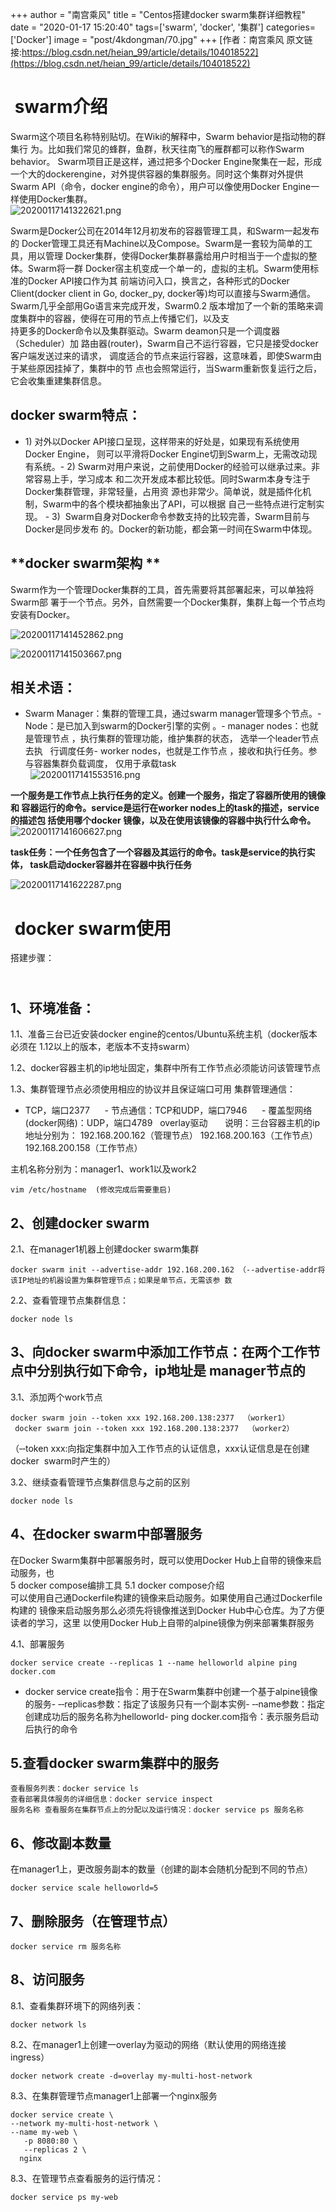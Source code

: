 +++
author = "南宫乘风"
title = "Centos搭建docker swarm集群详细教程"
date = "2020-01-17 15:20:40"
tags=['swarm', 'docker', '集群']
categories=['Docker']
image = "post/4kdongman/70.jpg"
+++
[作者：南宫乘风   原文链接:https://blog.csdn.net/heian_99/article/details/104018522](https://blog.csdn.net/heian_99/article/details/104018522)

#  swarm介绍 

Swarm这个项目名称特别贴切。在Wiki的解释中，Swarm behavior是指动物的群集行 为。比如我们常见的蜂群，鱼群，秋天往南飞的雁群都可以称作Swarm behavior。 Swarm项目正是这样，通过把多个Docker Engine聚集在一起，形成一个大的dockerengine，对外提供容器的集群服务。同时这个集群对外提供Swarm API（命令，docker engine的命令），用户可以像使用Docker Engine一样使用Docker集群。<br>![20200117141322621.png](https://img-blog.csdnimg.cn/20200117141322621.png)

Swarm是Docker公司在2014年12月初发布的容器管理工具，和Swarm一起发布的 Docker管理工具还有Machine以及Compose。Swarm是一套较为简单的工具，用以管理 Docker集群，使得Docker集群暴露给用户时相当于一个虚拟的整体。Swarm将一群 Docker宿主机变成一个单一的，虚拟的主机。Swarm使用标准的Docker API接口作为其 前端访问入口，换言之，各种形式的Docker Client(docker client in Go, docker_py, docker等)均可以直接与Swarm通信。Swarm几乎全部用Go语言来完成开发，Swarm0.2 版本增加了一个新的策略来调度集群中的容器，使得在可用的节点上传播它们，以及支<br> 持更多的Docker命令以及集群驱动。Swarm deamon只是一个调度器（Scheduler）加 路由器(router)，Swarm自己不运行容器，它只是接受docker客户端发送过来的请求， 调度适合的节点来运行容器，这意味着，即使Swarm由于某些原因挂掉了，集群中的节 点也会照常运行，当Swarm重新恢复运行之后，它会收集重建集群信息。 

## **docker swarm特点：**
- 1) 对外以Docker API接口呈现，这样带来的好处是，如果现有系统使用Docker Engine， 则可以平滑将Docker Engine切到Swarm上，无需改动现有系统。- 2) Swarm对用户来说，之前使用Docker的经验可以继承过来。非常容易上手，学习成本 和二次开发成本都比较低。同时Swarm本身专注于Docker集群管理，非常轻量，占用资 源也非常少。简单说，就是插件化机制，Swarm中的各个模块都抽象出了API，可以根据 自己一些特点进行定制实现。 - 3)  Swarm自身对Docker命令参数支持的比较完善，Swarm目前与Docker是同步发布 的。Docker的新功能，都会第一时间在Swarm中体现。 
## **docker swarm架构 **

Swarm作为一个管理Docker集群的工具，首先需要将其部署起来，可以单独将Swarm部 署于一个节点。另外，自然需要一个Docker集群，集群上每一个节点均安装有Docker。

![20200117141452862.png](https://img-blog.csdnimg.cn/20200117141452862.png)

![20200117141503667.png](https://img-blog.csdnimg.cn/20200117141503667.png)

## 相关术语：
- Swarm Manager：集群的管理工具，通过swarm manager管理多个节点。- Node：是已加入到swarm的Docker引擎的实例 。- manager nodes：也就是管理节点 ，执行集群的管理功能，维护集群的状态， 选举一个leader节点去执   行调度任务- worker nodes，也就是工作节点 ，接收和执行任务。参与容器集群负载调度， 仅用于承载task <br>  
![20200117141553516.png](https://img-blog.csdnimg.cn/20200117141553516.png)

**一个服务是工作节点上执行任务的定义。创建一个服务，指定了容器所使用的镜像和 容器运行的命令。service是运行在worker nodes上的task的描述，service的描述包 括使用哪个docker 镜像，以及在使用该镜像的容器中执行什么命令。**<br>![20200117141606627.png](https://img-blog.csdnimg.cn/20200117141606627.png)

**task任务：一个任务包含了一个容器及其运行的命令。task是service的执行实体， task启动docker容器并在容器中执行任务**

![20200117141622287.png](https://img-blog.csdnimg.cn/20200117141622287.png)

#  docker swarm使用 

搭建步骤：

## <br> 1、环境准备：

1.1、准备三台已近安装docker engine的centos/Ubuntu系统主机（docker版本必须在 1.12以上的版本，老版本不支持swarm）

1.2、docker容器主机的ip地址固定，集群中所有工作节点必须能访问该管理节点

1.3、集群管理节点必须使用相应的协议并且保证端口可用 集群管理通信：
- TCP，端口2377      - 节点通信：TCP和UDP，端口7946      - 覆盖型网络(docker网络)：UDP，端口4789   overlay驱动      
说明：三台容器主机的ip地址分别为： 192.168.200.162（管理节点） 192.168.200.163（工作节点） 192.168.200.158（工作节点）

主机名称分别为：manager1、work1以及work2

```
vim /etc/hostname  (修改完成后需要重启)
```

## 2、创建docker swarm 

2.1、在manager1机器上创建docker swarm集群 

```
docker swarm init ‐‐advertise‐addr 192.168.200.162 （‐‐advertise‐addr将该IP地址的机器设置为集群管理节点；如果是单节点，无需该参 数
```

2.2、查看管理节点集群信息： 

```
docker node ls
```

## 3、向docker swarm中添加工作节点：在两个工作节点中分别执行如下命令，ip地址是 manager节点的 

3.1、添加两个work节点 

```
docker swarm join ‐‐token xxx 192.168.200.138:2377  （worker1）
 docker swarm join ‐‐token xxx 192.168.200.138:2377  （worker2） 
```

（‐‐token xxx:向指定集群中加入工作节点的认证信息，xxx认证信息是在创建docker  swarm时产生的） 

3.2、继续查看管理节点集群信息与之前的区别 

```
docker node ls
```

## 4、在docker swarm中部署服务

在Docker Swarm集群中部署服务时，既可以使用Docker Hub上自带的镜像来启动服务，也<br> 5 docker compose编排工具 5.1 docker compose介绍 <br> 可以使用自己通Dockerfile构建的镜像来启动服务。如果使用自己通过Dockerfile构建的 镜像来启动服务那么必须先将镜像推送到Docker Hub中心仓库。为了方便读者的学习，这里 以使用Docker Hub上自带的alpine镜像为例来部署集群服务 

4.1、部署服务 

```
docker service create ‐‐replicas 1 ‐‐name helloworld alpine ping  docker.com 
```
- docker service create指令：用于在Swarm集群中创建一个基于alpine镜像的服务- ‐‐replicas参数：指定了该服务只有一个副本实例- ‐‐name参数：指定创建成功后的服务名称为helloworld- ping docker.com指令：表示服务启动后执行的命令
## 5.查看docker swarm集群中的服务 

```
查看服务列表：docker service ls 
查看部署具体服务的详细信息：docker service inspect 
服务名称 查看服务在集群节点上的分配以及运行情况：docker service ps 服务名称

```

## 6、修改副本数量

在manager1上，更改服务副本的数量（创建的副本会随机分配到不同的节点） 

```
docker service scale helloworld=5

```

## 7、删除服务（在管理节点）

```
docker service rm 服务名称

```

## 8、访问服务 

8.1、查看集群环境下的网络列表：

```
docker network ls
```

8.2、在manager1上创建一overlay为驱动的网络（默认使用的网络连接ingress） 

```
docker network create ‐d=overlay my‐multi‐host‐network 
```

8.3、在集群管理节点manager1上部署一个nginx服务 

```
docker service create \   
‐‐network my‐multi‐host‐network \   
‐‐name my‐web \
   ‐p 8080:80 \
   ‐‐replicas 2 \ 
  nginx 
```

8.3、在管理节点查看服务的运行情况： 

```
docker service ps my‐web 
```

 
